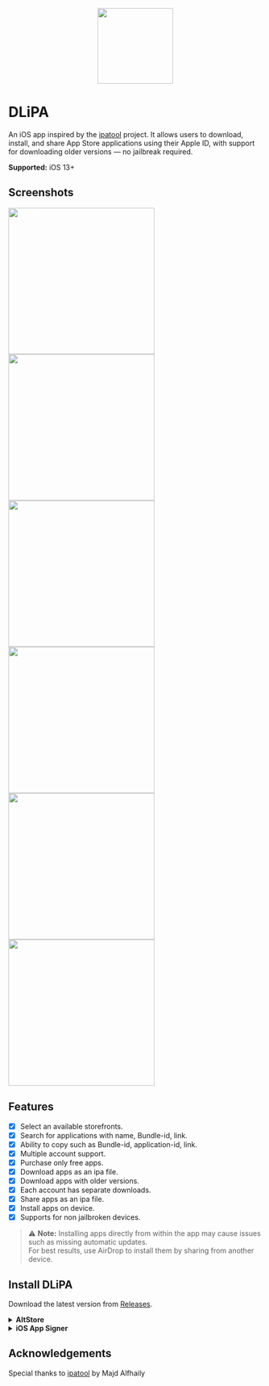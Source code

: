 <p align="center">
    <img src="Screenshots/icon.png" height="150">
</p>

# DLiPA

An iOS app inspired by the [ipatool](https://github.com/majd/ipatool) project. It allows users to download, install, and share App Store applications using their Apple ID, with support for downloading older versions — no jailbreak required.

**Supported:** iOS 13+

## Screenshots

<div>
  <img src="Screenshots/1.PNG" height="290">
  <img src="Screenshots/2.PNG" height="290">
  <img src="Screenshots/3.PNG" height="290">
  <img src="Screenshots/4.PNG" height="290">
  <img src="Screenshots/5.PNG" height="290">
  <img src="Screenshots/6.PNG" height="290">
</div>

## Features

- [x] Select an available storefronts.
- [x] Search for applications with name, Bundle-id, link.
- [x] Ability to copy such as Bundle-id, application-id, link.
- [x] Multiple account support.
- [x] Purchase only free apps.
- [x] Download apps as an ipa file.
- [x] Download apps with older versions.
- [x] Each account has separate downloads.
- [x] Share apps as an ipa file.
- [x] Install apps on device.
- [x] Supports for non jailbroken devices.

> ⚠️ **Note:** Installing apps directly from within the app may cause issues such as missing automatic updates.  
> For best results, use AirDrop to install them by sharing from another device.

## Install DLiPA

Download the latest version from [Releases](https://github.com/AhmedBafkir/DLiPA/releases).

<details>
<summary><strong>AltStore</strong></summary>

<blockquote>

### Requirements:

1. A computer running macOS or Windows
2. Internet connection
3. Apple ID (email & password)
4. If you are on iOS 16, you may need to enable Developer Mode. (Settings > Privacy & Security > Developer Mode)

### Install:

* Download and install AltServer from [here](https://altstore.io)

* Right-click on the AltServer icon with your phone connected and choose "Install AltStore", then the name of your phone. When prompted sign in with your Apple ID. Two-factor Authentication is supported, but app-specific passwords are not.

* Download the IPA file from the [Releases](https://github.com/AhmedBafkir/DLiPA/releases) and copy it to your phone, using iCloud Drive, AirDrop, or any other method. Open AltStore and navigate to the "My Apps" tab. Choose the plus in the top right corner and open the IPA file. When prompted sign in with your Apple ID. Two-factor Authentication is supported, but app-specific passwords are not.

</blockquote>
</details>

<details>
<summary><strong>iOS App Signer</strong></summary>
<blockquote>

See all instructions from [here](https://dantheman827.github.io/ios-app-signer/)

</blockquote>
</details>

## Acknowledgements

Special thanks to [ipatool](https://github.com/majd/ipatool) by Majd Alfhaily
